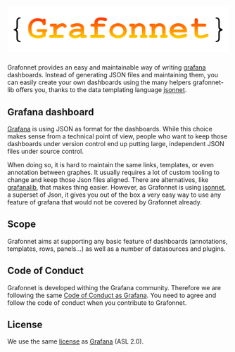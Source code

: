 # <center>![Grafonnet logo](images/grafonnet.png)</center>

Grafonnet provides an easy and maintainable way of writing
[grafana](https://grafana.org) dashboards. Instead of generating JSON files and
maintaining them, you can easily create your own dashboards using the many
helpers grafonnet-lib offers you, thanks to the data templating language
[jsonnet](http://jsonnet.org/).

## Grafana dashboard

[Grafana](https://grafana.org) is using JSON as format for the dashboards. While
this choice makes sense from a technical point of view, people who want to keep
those dashboards under version control end up putting large, independent JSON
files under source control.

When doing so, it is hard to maintain the same links, templates, or even
annotation between graphes. It usually requires a lot of custom tooling to
change and keep those Json files aligned. There are alternatives, like
[grafanalib](https://github.com/weaveworks/grafanalib), that makes thing easier.
However, as Grafonnet is using [jsonnet](http://jsonnet.org/), a superset of
Json, it gives you out of the box a very easy way to use any feature of grafana
that would not be covered by Grafonnet already.

## Scope

Grafonnet aims at supporting any basic feature of dashboards (annotations,
templates, rows, panels...) as well as a number of datasources and plugins.

## Code of Conduct

Grafonnet is developed withing the Grafana community. Therefore we are following
the same [Code of Conduct as Grafana][coc]. You need to agree and follow the
code of conduct when you contribute to Grafonnet.

## License

We use the same [license][lic1] as [Grafana][lic2] (ASL 2.0).

[lic1]:https://github.com/grafana/grafonnet-lib/blob/master/LICENSE
[lic2]:https://github.com/grafana/grafana/blob/master/LICENSE
[coc]:https://github.com/grafana/grafana/blob/master/CODE_OF_CONDUCT.md

